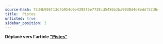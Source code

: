 ```yaml
---
source-hash: 75d4b906f13d7b954c0e4392f6e7728cd5486b3ba9030d4e8eddf52d6c4a317f 
title:  Pistes
unlisted: true
sidebar_position: 3
---
```



**Déplacé vers l'article ["Pistes"](./index.md)**

